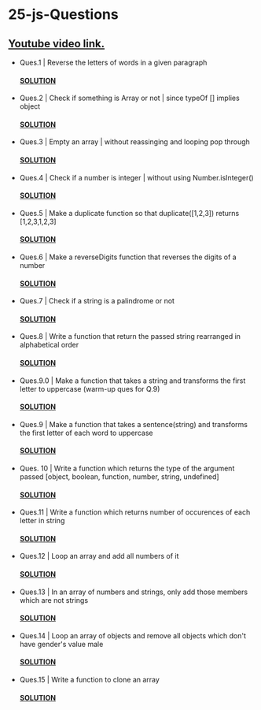 # 25-js-Questions
## [Youtube video link.](https://youtu.be/qJGR9lLcRc0?si=suEvLO_KwUCaFDJL)

* Ques.1 | Reverse the letters of words in a given paragraph
  #### [SOLUTION](/index.js#L4-L10)

* Ques.2 | Check if something is Array or not | since typeOf [] implies object
  #### [SOLUTION](/index.js#L16-L19)

* Ques.3 | Empty an array | without reassinging and looping pop through
  #### [SOLUTION](/index.js#L25-L28)

* Ques.4 | Check if a number is integer | without using Number.isInteger()
  #### [SOLUTION](/index.js#L34-L39)

* Ques.5 | Make a duplicate function so that duplicate([1,2,3]) returns [1,2,3,1,2,3]
  #### [SOLUTION](/index.js#L45-L49)

* Ques.6 | Make a reverseDigits function that reverses the digits of a number
  #### [SOLUTION](/index.js#L54-L73)

* Ques.7 | Check if a string is a palindrome or not
  #### [SOLUTION](/index.js#L78-L82)

* Ques.8 | Write a function that return the passed string rearranged in alphabetical order
  #### [SOLUTION](/index.js#L88-L91)

* Ques.9.0 | Make a function that takes a string and transforms the first letter to uppercase (warm-up ques for Q.9)
  #### [SOLUTION](/index.js#L97-L102)

* Ques.9 | Make a function that takes a sentence(string) and transforms the first letter of each word to uppercase
  #### [SOLUTION](/index.js#L108-L115)

* Ques. 10 | Write a function which returns the type of the argument passed [object, boolean, function, number, string, undefined]
  #### [SOLUTION](/index.js#L197-L206)

* Ques.11 | Write a function which returns number of occurences of each letter in string
  #### [SOLUTION](/index.js#L119-L126)

* Ques.12 | Loop an array and add all numbers of it
  #### [SOLUTION](/index.js#L132-L138)

* Ques.13 | In an array of numbers and strings, only add those members which are not strings
  #### [SOLUTION](/index.js#L144-L149)

* Ques.14 | Loop an array of objects and remove all objects which don't have gender's value male
  #### [SOLUTION](/index.js#L155-L170)

* Ques.15 | Write a function to clone an array
  #### [SOLUTION](/index.js#L176-L191)

